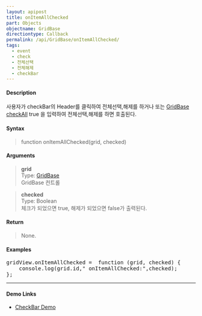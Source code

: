 ```yaml
---
layout: apipost
title: onItemAllChecked
part: Objects
objectname: GridBase
directiontype: Callback
permalink: /api/GridBase/onItemAllChecked/
tags:
  - event
  - check
  - 전체선택
  - 전체해제
  - checkBar
---
```



#### Description

 사용자가 checkBar의 Header를 클릭하여 전체선택,해제를 하거나 또는 [GridBase checkAll](/api/GridBase/checkAll/) true 을 입력하여 전체선택,해제를 하면 호출된다.  

#### Syntax

> function onItemAllChecked(grid, checked)  

#### Arguments

> **grid**  
> Type: [GridBase](/api/GridBase/)  
> GridBase 컨트롤  

> **checked**  
> Type: Boolean  
> 체크가 되었으면 true, 해제가 되었으면 false가 출력된다.  

#### Return

> None.

#### Examples 

<pre class="prettyprint">
gridView.onItemAllChecked =  function (grid, checked) {
    console.log(grid.id," onItemAllChecked:",checked);
};
</pre>

---

#### Demo Links

* [CheckBar Demo](http://demo.realgrid.com/GridComponent/CheckBar/)